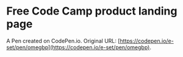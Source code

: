 # Free Code Camp product landing page

A Pen created on CodePen.io. Original URL: [https://codepen.io/e-set/pen/omegbp](https://codepen.io/e-set/pen/omegbp).


